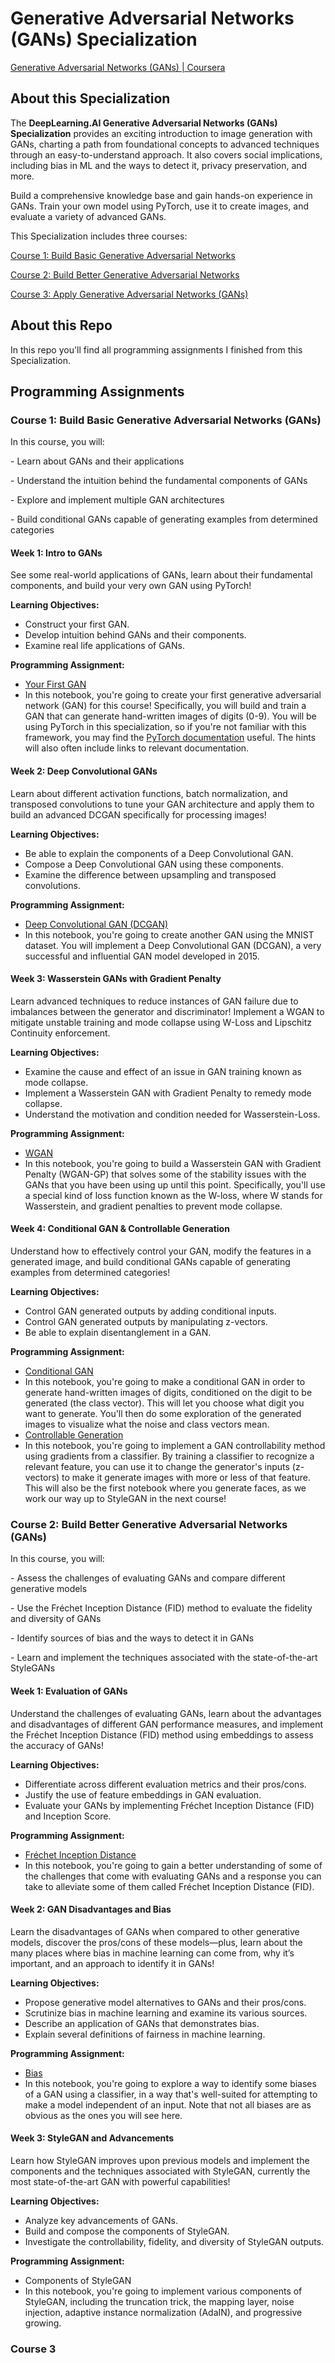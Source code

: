 # Generative Adversarial Networks (GANs) Specialization

[Generative Adversarial Networks (GANs) | Coursera](https://www.coursera.org/specializations/generative-adversarial-networks-gans)

## About this Specialization

The **DeepLearning.AI Generative Adversarial Networks (GANs) Specialization** provides an exciting introduction to image generation with GANs, charting a path from foundational concepts to advanced techniques through an easy-to-understand approach. It also covers social implications, including bias in ML and the ways to detect it, privacy preservation, and more.

Build a comprehensive knowledge base and gain hands-on experience in GANs. Train your own model using PyTorch, use it to create images, and evaluate a variety of advanced GANs. 

This Specialization includes three courses:

[Course 1: Build Basic Generative Adversarial Networks](https://www.coursera.org/learn/build-basic-generative-adversarial-networks-gans)

[Course 2: Build Better Generative Adversarial Networks](https://www.coursera.org/learn/build-better-generative-adversarial-networks-gans)

[Course 3: Apply Generative Adversarial Networks (GANs)](https://www.coursera.org/learn/apply-generative-adversarial-networks-gans)

## About this Repo

In this repo you'll find all  programming assignments I finished from this Specialization.

## Programming Assignments
### Course 1: Build Basic Generative Adversarial Networks (GANs)

In this course, you will:

\- Learn about GANs and their applications

\- Understand the intuition behind the fundamental components of GANs 

\- Explore and implement multiple GAN architectures 

\- Build conditional GANs capable of generating examples from determined categories

#### Week 1: Intro to GANs

See some real-world applications of GANs, learn about their fundamental components, and build your very own GAN using PyTorch!

**Learning Objectives:** 

- Construct your first GAN.
- Develop intuition behind GANs and their components.
- Examine real life applications of GANs.

**Programming Assignment:** 

- [Your First GAN](./C1W1_Your_First_GAN.ipynb)
- In this notebook, you're going to create your first generative adversarial network (GAN) for this course! Specifically, you will build and train a GAN that can generate hand-written images of digits (0-9). You will be using PyTorch in this specialization, so if you're not familiar with this framework, you may find the [PyTorch documentation](https://pytorch.org/docs/stable/index.html) useful. The hints will also often include links to relevant documentation.

#### Week 2: Deep Convolutional GANs

Learn about different activation functions, batch normalization, and transposed convolutions to tune your GAN architecture and apply them to build an advanced DCGAN specifically for processing images!

**Learning Objectives:** 

- Be able to explain the components of a Deep Convolutional GAN.
- Compose a Deep Convolutional GAN using these components.
- Examine the difference between upsampling and transposed convolutions.

**Programming Assignment:** 

- [Deep Convolutional GAN (DCGAN)](./C1W2_DCGAN.ipynb)
- In this notebook, you're going to create another GAN using the MNIST dataset. You will implement a Deep Convolutional GAN (DCGAN), a very successful and influential GAN model developed in 2015. 

#### Week 3: Wasserstein GANs with Gradient Penalty

Learn advanced techniques to reduce instances of GAN failure due to imbalances between the generator and discriminator! Implement a WGAN to mitigate unstable training and mode collapse using W-Loss and Lipschitz Continuity enforcement.

**Learning Objectives:** 

- Examine the cause and effect of an issue in GAN training known as mode collapse.
- Implement a Wasserstein GAN with Gradient Penalty to remedy mode collapse.
- Understand the motivation and condition needed for Wasserstein-Loss.

**Programming Assignment:** 

- [WGAN](./C1W3_WGAN_GP_small.ipynb)
- In this notebook, you're going to build a Wasserstein GAN with Gradient Penalty (WGAN-GP) that solves some of the stability issues with the GANs that you have been using up until this point. Specifically, you'll use a special kind of loss function known as the W-loss, where W stands for Wasserstein, and gradient penalties to prevent mode collapse.

#### Week 4: Conditional GAN & Controllable Generation

Understand how to effectively control your GAN, modify the features in a generated image, and build conditional GANs capable of generating examples from determined categories!

**Learning Objectives:** 

- Control GAN generated outputs by adding conditional inputs.
- Control GAN generated outputs by manipulating z-vectors.
- Be able to explain disentanglement in a GAN.

**Programming Assignment:** 

- [Conditional GAN](./C1W4A_Build_a_Conditional_GAN.ipynb)
- In this notebook, you're going to make a conditional GAN in order to generate hand-written images of digits, conditioned on the digit to be generated (the class vector). This will let you choose what digit you want to generate.  You'll then do some exploration of the generated images to visualize what the noise and class vectors mean. 
- [Controllable Generation](./C1W4B_Controllable_Generation.ipynb)
- In this notebook, you're going to implement a GAN controllability method using gradients from a classifier. By training a classifier to recognize a relevant feature, you can use it to change the generator's inputs (z-vectors) to make it generate images with more or less of that feature. This will also be the first notebook where you generate faces, as we work our way up to StyleGAN in the next course!

### Course 2: Build Better Generative Adversarial Networks (GANs)

In this course, you will:

\- Assess the challenges of evaluating GANs and compare different generative models

\- Use the Fréchet Inception Distance (FID) method to evaluate the fidelity and diversity of GANs

\- Identify sources of bias and the ways to detect it in GANs

\- Learn and implement the techniques associated with the state-of-the-art StyleGANs

#### Week 1: Evaluation of GANs

Understand the challenges of evaluating GANs, learn about the advantages and disadvantages of different GAN performance measures, and implement the Fréchet Inception Distance (FID) method using embeddings to assess the accuracy of GANs!

**Learning Objectives:** 

- Differentiate across different evaluation metrics and their pros/cons.
- Justify the use of feature embeddings in GAN evaluation.
- Evaluate your GANs by implementing Fréchet Inception Distance (FID) and Inception Score.

**Programming Assignment:** 

- [Fréchet Inception Distance](./C2W1_FID.ipynb)
- In this notebook, you're going to gain a better understanding of some of the challenges that come with evaluating GANs and a response you can take to alleviate some of them called Fréchet Inception Distance (FID).

#### Week 2: GAN Disadvantages and Bias

Learn the disadvantages of GANs when compared to other generative models, discover the pros/cons of these models—plus, learn about the many places where bias in machine learning can come from, why it’s important, and an approach to identify it in GANs!

**Learning Objectives:** 

- Propose generative model alternatives to GANs and their pros/cons.
- Scrutinize bias in machine learning and examine its various sources.
- Describe an application of GANs that demonstrates bias.
- Explain several definitions of fairness in machine learning.

**Programming Assignment:** 

- [Bias](./C2W2_Bias.ipynb)
- In this notebook, you're going to explore a way to identify some biases of a GAN using a classifier, in a way that's well-suited for attempting to make a model independent of an input. Note that not all biases are as obvious as the ones you will see here.

#### Week 3: StyleGAN and Advancements

Learn how StyleGAN improves upon previous models and implement the components and the techniques associated with StyleGAN, currently the most state-of-the-art GAN with powerful capabilities!

**Learning Objectives:** 

- Analyze key advancements of GANs.
- Build and compose the components of StyleGAN.
- Investigate the controllability, fidelity, and diversity of StyleGAN outputs.

**Programming Assignment:** 

- Components of StyleGAN
- In this notebook, you're going to implement various components of StyleGAN, including the truncation trick, the mapping layer, noise injection, adaptive instance normalization (AdaIN), and progressive growing.

### Course 3